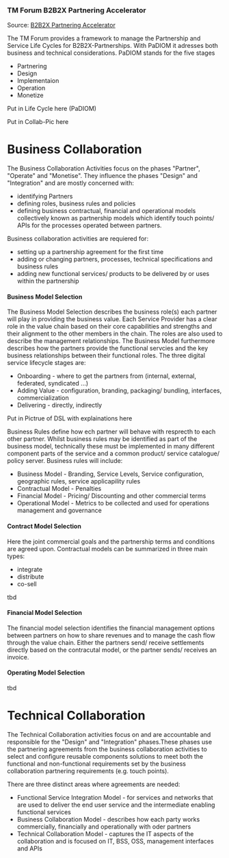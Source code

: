 ### TM Forum B2B2X Partnering Accelerator

Source: [B2B2X Partnering Accelerator](http://www.tmforum.org/B2B2XPartneringAccelerator/15673/home.html)

The TM Forum provides a framework to manage the Partnership and Service Life Cycles for B2B2X-Partnerships. With PaDIOM it adresses both business and technical considerations. PaDIOM stands for the five stages
* Partnering
* Design
* Implementaion
* Operation
* Monetize

Put in Life Cycle here (PaDIOM)


Put in Collab-Pic here

# Business Collaboration

The Business Collaboration Activities focus on the phases "Partner", "Operate" and "Monetise". They influence the phases "Design" and "Integration" and are mostly concerned with:
* identifying Partners
* defining roles, business rules and policies
* defining business contractual, financial and operational models collectively known as partnership models which identify touch points/ APIs for the processes operated between partners.

Business collaboration activities are requiered for:
* setting up a partnership agreement for the first time
* adding or changing partners, processes, technical specifications and business rules
* adding new functional services/ products to be delivered by or uses within the partnership
 
#### Business Model Selection
The Business Model Selection describes the business role(s) each partner will play in providing the business value. Each Service Provider has a clear role in the value chain based on their core capabilities and strengths and their alignment to the other members in the chain. The roles are also used to describe the management relationships. The Business Model furthermore describes how the partners provide the functional servcies and the key business relationships between their functional roles.
The three digital service lifecycle stages are:
* Onboarding - where to get the partners from (internal, external, federated, syndicated ...)
* Adding Value - configuration, branding, packaging/ bundling, interfaces, commercialization
* Delivering - directly, indirectly

Put in Pictrue of DSL with explainations here

Business Rules define how ech partner will behave with resprecth to each other partner.
Whilst business rules may be identified as part of the business model, technically these must be implemented in many different component parts of the service and a common product/ service catalogue/ policy server.
Business rules will include:
* Business Model - Branding, Service Levels, Service configuration, geographic rules, service applicapility rules
* Contractual Model - Penalties
* Financial Model - Pricing/ Discounting and other commercial terms
* Operational Model - Metrics to be collected and used for operations management and governance

#### Contract Model Selection

Here the joint commercial goals and the partnership terms and conditions are agreed upon.
Contractual models can be summarized in three main types:
* integrate
* distribute
* co-sell


tbd

#### Financial Model Selection

The financial model selection identifies the financial management options between partners on how to share revenues and to manage the cash flow through the value chain.
Either the partners send/ receive settlements directly based on the contracutal model, or the partner sends/ receives an invoice.

#### Operating Model Selection

tbd

# Technical Collaboration

The Technical Collaboration activities focus on and are accountable and responsible for the "Design" and "Integration" phases.These phases use the partnering agreements from the business collaboration activities to select and configure reusable components solutions to meet both the functional and non-functional requirements set by the business collaboration partnering requirements (e.g. touch points).

There are three distinct areas where agreements are needed:
* Functional Service Integration Model - for services and networks that are used to deliver the end user service and the intermediate enabling functional services
* Business Collaboration Model - describes how each party works commercially, financially and operationally with oder partners
* Technical Collaboration Model - captures the IT aspects of the collaboration and is focused on IT, BSS, OSS, management interfaces and APIs


